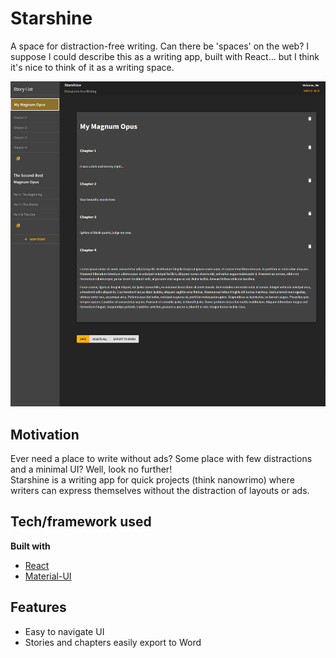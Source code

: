 # Starshine

A space for distraction-free writing. Can there be 'spaces' on the web? I suppose I could describe this as a writing app, built with React... but I think it's nice to think of it as a writing space.

![Starshine Interface](https://github.com/atreides1/starshine-writing-app/blob/b4009674fc844e5f9864657a6f59df197de58a5f/screenshots/starshine-snip.png)

## Motivation

Ever need a place to write without ads? Some place with few distractions and a minimal UI? Well, look no further! 
<br>
Starshine is a writing app for quick projects (think nanowrimo) where writers can express themselves without the distraction of layouts or ads.


## Tech/framework used

**Built with**

- [React](https://reactjs.org/)
- [Material-UI](https://material-ui.com/)


## Features

- Easy to navigate UI 
- Stories and chapters easily export to Word
